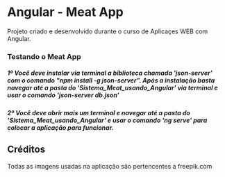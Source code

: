 # Angular - Meat App

Projeto criado e desenvolvido durante o curso de Aplicaçes WEB com Angular.

### Testando o Meat App

##### 1º Você deve instalar via terminal a biblioteca chamada 'json-server' com o comando "npm install -g json-server". Após a instalação basta navegar até a pasta do 'Sistema_Meat_usando_Angular' via terminal e usar o comando 'json-server db.json'

##### 2º Você deve abrir mais um terminal e navegar até a pasta do 'Sistema_Meat_usando_Angular' e usar o comando 'ng serve' para colocar a aplicação para funcionar.

## Créditos

Todas as imagens usadas na aplicação são pertencentes a freepik.com
